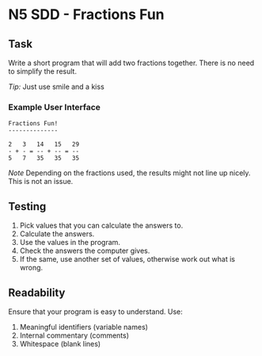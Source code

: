 # N5 SDD - Fractions Fun

## Task

Write a short program that will add two fractions together.  There is no need to simplify the result.

*Tip:* Just use smile and a kiss


### Example User Interface

```
Fractions Fun!
--------------

2   3   14   15   29
- + - = -- + -- = --
5   7   35   35   35
```

*Note* Depending on the fractions used, the results might not line up nicely.  This is not an issue.


## Testing

1. Pick values that you can calculate the answers to.
2. Calculate the answers.
3. Use the values in the program.
4. Check the answers the computer gives.
5. If the same, use another set of values, otherwise work out what is wrong.


## Readability

Ensure that your program is easy to understand.  Use:

1. Meaningful identifiers (variable names)
2. Internal commentary (comments)
3. Whitespace (blank lines)

